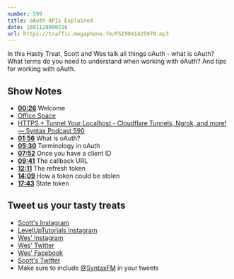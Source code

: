```yaml
---
number: 599
title: oAuth APIs Explained
date: 1681128000216
url: https://traffic.megaphone.fm/FSI9041425970.mp3
---
```


In this Hasty Treat, Scott and Wes talk all things oAuth - what is oAuth? What terms do you need to understand when working with oAuth? And tips for working with oAuth.

## Show Notes

* **[00:26](#t=00:26)** Welcome
* [Office Space](https://en.wikipedia.org/wiki/Office_Space)
* [HTTPS + Tunnel Your Localhost - Cloudflare Tunnels, Ngrok, and more! — Syntax Podcast 590](https://syntax.fm/show/590/https-tunnel-your-localhost-cloudflare-tunnels-ngrok-and-more)
* **[01:56](#t=01:56)** What is oAuth?
* **[05:30](#t=05:30)** Terminology in oAuth
* **[07:52](#t=07:52)** Once you have a client ID
* **[09:41](#t=09:41)** The callback URL
* **[12:11](#t=12:11)** The refresh token
* **[14:09](#t=14:09)** How a token could be stolen
* **[17:43](#t=17:43)** State token

## Tweet us your tasty treats

* [Scott's Instagram](https://www.instagram.com/stolinski/)
* [LevelUpTutorials Instagram](https://www.instagram.com/LevelUpTutorials/)
* [Wes' Instagram](https://www.instagram.com/wesbos/)
* [Wes' Twitter](https://twitter.com/wesbos)
* [Wes' Facebook](https://www.facebook.com/wesbos.developer)
* [Scott's Twitter](https://twitter.com/stolinski)
* Make sure to include [@SyntaxFM](https://twitter.com/SyntaxFM) in your tweets
